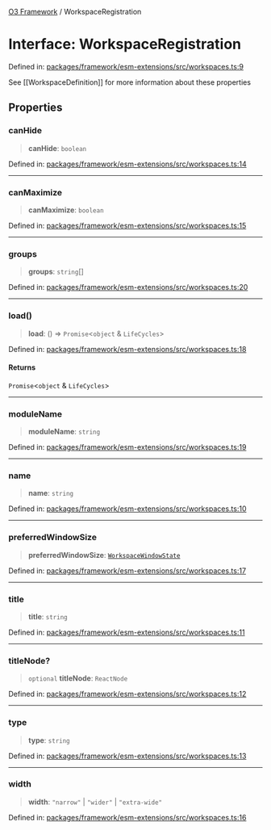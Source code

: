 [O3 Framework](../API.md) / WorkspaceRegistration

# Interface: WorkspaceRegistration

Defined in: [packages/framework/esm-extensions/src/workspaces.ts:9](https://github.com/openmrs/openmrs-esm-core/blob/main/packages/framework/esm-extensions/src/workspaces.ts#L9)

See [[WorkspaceDefinition]] for more information about these properties

## Properties

### canHide

> **canHide**: `boolean`

Defined in: [packages/framework/esm-extensions/src/workspaces.ts:14](https://github.com/openmrs/openmrs-esm-core/blob/main/packages/framework/esm-extensions/src/workspaces.ts#L14)

***

### canMaximize

> **canMaximize**: `boolean`

Defined in: [packages/framework/esm-extensions/src/workspaces.ts:15](https://github.com/openmrs/openmrs-esm-core/blob/main/packages/framework/esm-extensions/src/workspaces.ts#L15)

***

### groups

> **groups**: `string`[]

Defined in: [packages/framework/esm-extensions/src/workspaces.ts:20](https://github.com/openmrs/openmrs-esm-core/blob/main/packages/framework/esm-extensions/src/workspaces.ts#L20)

***

### load()

> **load**: () => `Promise`\<`object` & `LifeCycles`\>

Defined in: [packages/framework/esm-extensions/src/workspaces.ts:18](https://github.com/openmrs/openmrs-esm-core/blob/main/packages/framework/esm-extensions/src/workspaces.ts#L18)

#### Returns

`Promise`\<`object` & `LifeCycles`\>

***

### moduleName

> **moduleName**: `string`

Defined in: [packages/framework/esm-extensions/src/workspaces.ts:19](https://github.com/openmrs/openmrs-esm-core/blob/main/packages/framework/esm-extensions/src/workspaces.ts#L19)

***

### name

> **name**: `string`

Defined in: [packages/framework/esm-extensions/src/workspaces.ts:10](https://github.com/openmrs/openmrs-esm-core/blob/main/packages/framework/esm-extensions/src/workspaces.ts#L10)

***

### preferredWindowSize

> **preferredWindowSize**: [`WorkspaceWindowState`](../type-aliases/WorkspaceWindowState.md)

Defined in: [packages/framework/esm-extensions/src/workspaces.ts:17](https://github.com/openmrs/openmrs-esm-core/blob/main/packages/framework/esm-extensions/src/workspaces.ts#L17)

***

### title

> **title**: `string`

Defined in: [packages/framework/esm-extensions/src/workspaces.ts:11](https://github.com/openmrs/openmrs-esm-core/blob/main/packages/framework/esm-extensions/src/workspaces.ts#L11)

***

### titleNode?

> `optional` **titleNode**: `ReactNode`

Defined in: [packages/framework/esm-extensions/src/workspaces.ts:12](https://github.com/openmrs/openmrs-esm-core/blob/main/packages/framework/esm-extensions/src/workspaces.ts#L12)

***

### type

> **type**: `string`

Defined in: [packages/framework/esm-extensions/src/workspaces.ts:13](https://github.com/openmrs/openmrs-esm-core/blob/main/packages/framework/esm-extensions/src/workspaces.ts#L13)

***

### width

> **width**: `"narrow"` \| `"wider"` \| `"extra-wide"`

Defined in: [packages/framework/esm-extensions/src/workspaces.ts:16](https://github.com/openmrs/openmrs-esm-core/blob/main/packages/framework/esm-extensions/src/workspaces.ts#L16)
